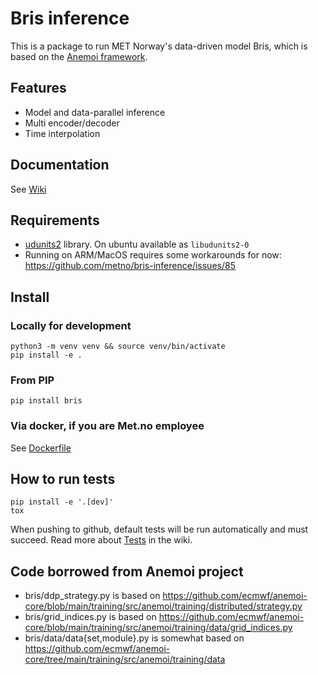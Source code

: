 # Bris inference

This is a package to run MET Norway's data-driven model Bris, which is based on
the [Anemoi framework](https://github.com/ecmwf/anemoi-training).

## Features

- Model and data-parallel inference
- Multi encoder/decoder
- Time interpolation

## Documentation

See [Wiki](https://github.com/metno/bris-inference/wiki)

## Requirements

- [udunits2](https://www.unidata.ucar.edu/software/udunits/) library. On ubuntu available as `libudunits2-0`
- Running on ARM/MacOS requires some workarounds for now: https://github.com/metno/bris-inference/issues/85

## Install

### Locally for development

    python3 -m venv venv && source venv/bin/activate
    pip install -e .

### From PIP

    pip install bris

### Via docker, if you are Met.no employee

See [Dockerfile](https://gitlab.met.no/yrop/bris-cicd/-/blob/main/Dockerfile?ref_type=heads)

## How to run tests

    pip install -e '.[dev]'
    tox

When pushing to github, default tests will be run automatically and must succeed.
Read more about [Tests](https://github.com/metno/bris-inference/wiki/Tests)
in the wiki.

## Code borrowed from Anemoi project

- bris/ddp_strategy.py is based on <https://github.com/ecmwf/anemoi-core/blob/main/training/src/anemoi/training/distributed/strategy.py>
- bris/grid_indices.py is based on <https://github.com/ecmwf/anemoi-core/blob/main/training/src/anemoi/training/data/grid_indices.py>
- bris/data/data{set,module}.py is somewhat based on <https://github.com/ecmwf/anemoi-core/tree/main/training/src/anemoi/training/data>
